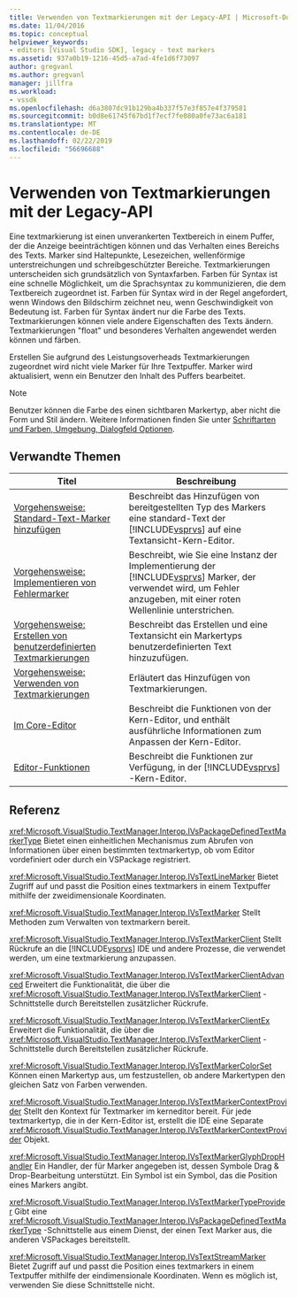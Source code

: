 ```yaml
---
title: Verwenden von Textmarkierungen mit der Legacy-API | Microsoft-Dokumentation
ms.date: 11/04/2016
ms.topic: conceptual
helpviewer_keywords:
- editors [Visual Studio SDK], legacy - text markers
ms.assetid: 937a0b19-1216-45d5-a7ad-4fe1d6f73097
author: gregvanl
ms.author: gregvanl
manager: jillfra
ms.workload:
- vssdk
ms.openlocfilehash: d6a3807dc91b129ba4b337f57e3f857e4f379581
ms.sourcegitcommit: b0d8e61745f67bd1f7ecf7fe080a0fe73ac6a181
ms.translationtype: MT
ms.contentlocale: de-DE
ms.lasthandoff: 02/22/2019
ms.locfileid: "56696688"
---
```

# <a name="using-text-markers-with-the-legacy-api"></a>Verwenden von Textmarkierungen mit der Legacy-API
Eine textmarkierung ist einen unverankerten Textbereich in einem Puffer, der die Anzeige beeinträchtigen können und das Verhalten eines Bereichs des Texts. Marker sind Haltepunkte, Lesezeichen, wellenförmige unterstreichungen und schreibgeschützter Bereiche. Textmarkierungen unterscheiden sich grundsätzlich von Syntaxfarben. Farben für Syntax ist eine schnelle Möglichkeit, um die Sprachsyntax zu kommunizieren, die dem Textbereich zugeordnet ist. Farben für Syntax wird in der Regel angefordert, wenn Windows den Bildschirm zeichnet neu, wenn Geschwindigkeit von Bedeutung ist. Farben für Syntax ändert nur die Farbe des Texts. Textmarkierungen können viele andere Eigenschaften des Texts ändern. Textmarkierungen "float" und besonderes Verhalten angewendet werden können und färben.

 Erstellen Sie aufgrund des Leistungsoverheads Textmarkierungen zugeordnet wird nicht viele Marker für Ihre Textpuffer. Marker wird aktualisiert, wenn ein Benutzer den Inhalt des Puffers bearbeitet.

> [!NOTE]
>  Benutzer können die Farbe des einen sichtbaren Markertyp, aber nicht die Form und Stil ändern. Weitere Informationen finden Sie unter [Schriftarten und Farben, Umgebung, Dialogfeld Optionen](../ide/reference/fonts-and-colors-environment-options-dialog-box.md).

## <a name="related-topics"></a>Verwandte Themen

| Titel | Beschreibung |
| - | - |
| [Vorgehensweise: Standard-Text-Marker hinzufügen](../extensibility/how-to-add-standard-text-markers.md) | Beschreibt das Hinzufügen von bereitgestellten Typ des Markers eine standard-Text der [!INCLUDE[vsprvs](../code-quality/includes/vsprvs_md.md)] auf eine Textansicht-Kern-Editor. |
| [Vorgehensweise: Implementieren von Fehlermarker](../extensibility/how-to-implement-error-markers.md) | Beschreibt, wie Sie eine Instanz der Implementierung der [!INCLUDE[vsprvs](../code-quality/includes/vsprvs_md.md)] Marker, der verwendet wird, um Fehler anzugeben, mit einer roten Wellenlinie unterstrichen. |
| [Vorgehensweise: Erstellen von benutzerdefinierten Textmarkierungen](../extensibility/how-to-create-custom-text-markers.md) | Beschreibt das Erstellen und eine Textansicht ein Markertyps benutzerdefinierten Text hinzuzufügen. |
| [Vorgehensweise: Verwenden von Textmarkierungen](../extensibility/how-to-use-text-markers.md) | Erläutert das Hinzufügen von Textmarkierungen. |
| [Im Core-Editor](../extensibility/inside-the-core-editor.md) | Beschreibt die Funktionen von der Kern-Editor, und enthält ausführliche Informationen zum Anpassen der Kern-Editor. |
| [Editor-Funktionen](https://msdn.microsoft.com/library/bdac940d-1f14-4019-a01f-fd0bb3dc7198) | Beschreibt die Funktionen zur Verfügung, in der [!INCLUDE[vsprvs](../code-quality/includes/vsprvs_md.md)] -Kern-Editor. |

## <a name="reference"></a>Referenz
 <xref:Microsoft.VisualStudio.TextManager.Interop.IVsPackageDefinedTextMarkerType> Bietet einen einheitlichen Mechanismus zum Abrufen von Informationen über einen bestimmten textmarkertyp, ob vom Editor vordefiniert oder durch ein VSPackage registriert.

 <xref:Microsoft.VisualStudio.TextManager.Interop.IVsTextLineMarker> Bietet Zugriff auf und passt die Position eines textmarkers in einem Textpuffer mithilfe der zweidimensionale Koordinaten.

 <xref:Microsoft.VisualStudio.TextManager.Interop.IVsTextMarker> Stellt Methoden zum Verwalten von textmarkern bereit.

 <xref:Microsoft.VisualStudio.TextManager.Interop.IVsTextMarkerClient> Stellt Rückrufe an die [!INCLUDE[vsprvs](../code-quality/includes/vsprvs_md.md)] IDE und andere Prozesse, die verwendet werden, um eine textmarkierung anzupassen.

 <xref:Microsoft.VisualStudio.TextManager.Interop.IVsTextMarkerClientAdvanced> Erweitert die Funktionalität, die über die <xref:Microsoft.VisualStudio.TextManager.Interop.IVsTextMarkerClient> -Schnittstelle durch Bereitstellen zusätzlicher Rückrufe.

 <xref:Microsoft.VisualStudio.TextManager.Interop.IVsTextMarkerClientEx> Erweitert die Funktionalität, die über die <xref:Microsoft.VisualStudio.TextManager.Interop.IVsTextMarkerClient> -Schnittstelle durch Bereitstellen zusätzlicher Rückrufe.

 <xref:Microsoft.VisualStudio.TextManager.Interop.IVsTextMarkerColorSet> Können einen Markertyp aus, um festzustellen, ob andere Markertypen den gleichen Satz von Farben verwenden.

 <xref:Microsoft.VisualStudio.TextManager.Interop.IVsTextMarkerContextProvider> Stellt den Kontext für Textmarker im kerneditor bereit. Für jede textmarkertyp, die in der Kern-Editor ist, erstellt die IDE eine Separate <xref:Microsoft.VisualStudio.TextManager.Interop.IVsTextMarkerContextProvider> Objekt.

 <xref:Microsoft.VisualStudio.TextManager.Interop.IVsTextMarkerGlyphDropHandler> Ein Handler, der für Marker angegeben ist, dessen Symbole Drag & Drop-Bearbeitung unterstützt. Ein Symbol ist ein Symbol, das die Position eines Markers angibt.

 <xref:Microsoft.VisualStudio.TextManager.Interop.IVsTextMarkerTypeProvider> Gibt eine <xref:Microsoft.VisualStudio.TextManager.Interop.IVsPackageDefinedTextMarkerType> -Schnittstelle aus einem Dienst, der einen Text Marker aus, die anderen VSPackages bereitstellt.

 <xref:Microsoft.VisualStudio.TextManager.Interop.IVsTextStreamMarker> Bietet Zugriff auf und passt die Position eines textmarkers in einem Textpuffer mithilfe der eindimensionale Koordinaten. Wenn es möglich ist, verwenden Sie diese Schnittstelle nicht.
